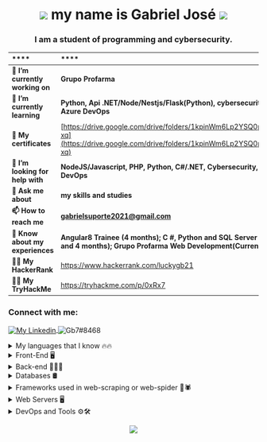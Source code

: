 <h1 align="center">
	<img src="https://raw.githubusercontent.com/iampavangandhi/iampavangandhi/master/gifs/hello.gif" width="150"> my name is Gabriel José <img src="https://raw.githubusercontent.com/iampavangandhi/iampavangandhi/master/gifs/Hi.gif" width="60">
</h1>
<h3 align="center">I am a student of programming and cybersecurity.</h3>

<div style="display: inline_block;" align="center">
	
|  **** | **** |
| :---------        |     :---------  |
|**🔭 I’m currently working on** | **Grupo Profarma** |
| **🌱 I’m currently learning** |  **Python, Api .NET/Node/Nestjs/Flask(Python), cybersecurity and pratics an Azure DevOps** |
|**📝 My certificates** |  [https://drive.google.com/drive/folders/1kpinWm6Lp2YSQ0pI2k1cYBBuGtR8x-xq](https://drive.google.com/drive/folders/1kpinWm6Lp2YSQ0pI2k1cYBBuGtR8x-xq)|
|**🤝 I’m looking for help with** |  **NodeJS/Javascript, PHP, Python, C#/.NET, Cybersecurity, Docker and Azure DevOps** |
| **💬 Ask me about** | **my skills and studies** |
|**📫 How to reach me** | **gabrielsuporte2021@gmail.com** |
|**📄 Know about my experiences** |**Angular8 Trainee (4 months); C #, Python and SQL Server developer(1 year and 4 months); Grupo Profarma Web Development(Current)** |
|**👨‍💻 My HackerRank** | https://www.hackerrank.com/luckygb21|
|**👨‍💻 My TryHackMe** | https://tryhackme.com/p/0xRx7|
	
</div>

<h3 align="left">Connect with me:</h3>
<p align="left">
	<a href="https://www.linkedin.com/in/gabriel-jos%C3%A9/" target="blank">
		<img align="center" src="https://raw.githubusercontent.com/rahuldkjain/github-profile-readme-generator/master/src/images/icons/Social/linked-in-alt.svg" alt="My Linkedin" height="30" width="40" />
	</a>
	<img id="discord" align="center" src="https://raw.githubusercontent.com/rahuldkjain/github-profile-readme-generator/master/src/images/icons/Social/discord.svg" alt="Gb7#8468" height="30" width="40" />
</p>

<details>
    <summary>My languages that I know 🔥🔥</summary>
    <a href="https://developer.mozilla.org/en-US/docs/Web/JavaScript" target="_blank" rel="noreferrer"> 
        <img src="https://raw.githubusercontent.com/devicons/devicon/master/icons/javascript/javascript-original.svg" alt="javascript" width="40" height="40"/> 
    </a>
    <a href="https://www.typescriptlang.org/" target="_blank" rel="noreferrer"> 
        <img src="https://raw.githubusercontent.com/devicons/devicon/master/icons/typescript/typescript-original.svg" alt="typescript" width="40" height="40"/> 
    </a>
    <a href="https://www.python.org" target="_blank" rel="noreferrer"> 
        <img src="https://raw.githubusercontent.com/devicons/devicon/master/icons/python/python-original.svg" alt="python" width="40" height="40"/> 
    </a>
</details>

<details>
    <summary>Front-End 🖥️</summary>
    <a href="https://www.w3.org/html/" target="_blank" rel="noreferrer"> 
        <img src="https://raw.githubusercontent.com/devicons/devicon/master/icons/html5/html5-original-wordmark.svg" alt="html5" width="40" height="40"/> 
    </a>
    <a href="https://www.w3schools.com/css/" target="_blank" rel="noreferrer"> 
        <img src="https://raw.githubusercontent.com/devicons/devicon/master/icons/css3/css3-original-wordmark.svg" alt="css3" width="40" height="40"/> 
    </a>
    <a href="https://getbootstrap.com" target="_blank" rel="noreferrer"> 
        <img src="https://raw.githubusercontent.com/devicons/devicon/master/icons/bootstrap/bootstrap-plain-wordmark.svg" alt="bootstrap" width="40" height="40"/> 
    </a>
</details>

<details>
    <summary>Back-end 👨🏽‍💻</summary>
    <a href="https://nodejs.org" target="_blank" rel="noreferrer"> 
        <img src="https://raw.githubusercontent.com/devicons/devicon/master/icons/nodejs/nodejs-original-wordmark.svg" alt="nodejs" width="40" height="40"/> 
    </a>
    <a href="https://expressjs.com" target="_blank" rel="noreferrer"> 
        <img src="https://raw.githubusercontent.com/devicons/devicon/master/icons/express/express-original-wordmark.svg" alt="express" width="40" height="40"/> 
    </a>
    <a href="https://nestjs.com/" target="_blank" rel="noreferrer"> 
        <img src="https://raw.githubusercontent.com/devicons/devicon/master/icons/nestjs/nestjs-plain.svg" alt="nestjs" width="40" height="40"/> 
    </a> 
    <a href="https://www.php.net" target="_blank" rel="noreferrer"> 
        <img src="https://raw.githubusercontent.com/devicons/devicon/master/icons/php/php-original.svg" alt="php" width="40" height="40"/> 
    </a>
    <a href="https://flask.palletsprojects.com/" target="_blank" rel="noreferrer"> 
        <img src="https://www.vectorlogo.zone/logos/pocoo_flask/pocoo_flask-icon.svg" alt="flask" width="40" height="40"/> 
    </a> 
    <a href="https://www.w3schools.com/cs/" target="_blank" rel="noreferrer"> 
        <img src="https://raw.githubusercontent.com/devicons/devicon/master/icons/csharp/csharp-original.svg" alt="csharp" width="40" height="40"/> 
    </a>
</details>

<details>
    <summary>Databases 🛢️</summary>
    <a href="https://www.mongodb.com/" target="_blank" rel="noreferrer"> 
        <img src="https://raw.githubusercontent.com/devicons/devicon/master/icons/mongodb/mongodb-original-wordmark.svg" alt="mongodb" width="40" height="40"/> 
    </a> 
    <a href="https://www.microsoft.com/en-us/sql-server" target="_blank" rel="noreferrer">
        <img src="https://www.svgrepo.com/show/303229/microsoft-sql-server-logo.svg" alt="mssql" width="40" height="40"/> 
    </a> 
    <a href="https://www.mysql.com/" target="_blank" rel="noreferrer"> 
        <img src="https://raw.githubusercontent.com/devicons/devicon/master/icons/mysql/mysql-original-wordmark.svg" alt="mysql" width="40" height="40"/> 
    </a>
    <a href="https://www.oracle.com/" target="_blank" rel="noreferrer"> 
        <img src="https://raw.githubusercontent.com/devicons/devicon/master/icons/oracle/oracle-original.svg" alt="oracle" width="40" height="40"/> 
    </a>
    <a href="https://redis.io" target="_blank" rel="noreferrer"> 
        <img src="https://raw.githubusercontent.com/devicons/devicon/master/icons/redis/redis-original-wordmark.svg" alt="redis" width="40" height="40"/> 
    </a>
</details>

<details>
    <summary>Frameworks used in web-scraping or web-spider 🤖🕷️</summary>
    <a href="https://github.com/puppeteer/puppeteer" target="_blank" rel="noreferrer"> 
        <img src="https://www.vectorlogo.zone/logos/pptrdev/pptrdev-official.svg" alt="puppeteer" width="40" height="40"/> 
    </a> 
    <a href="https://www.selenium.dev" target="_blank" rel="noreferrer"> 
        <img src="https://raw.githubusercontent.com/detain/svg-logos/780f25886640cef088af994181646db2f6b1a3f8/svg/selenium-logo.svg" alt="selenium" width="40" height="40"/> 
    </a>
</details>

<details>
    <summary>Web Servers 🖥</summary>
    <a href="https://www.nginx.com" target="_blank" rel="noreferrer"> 
        <img src="https://raw.githubusercontent.com/devicons/devicon/master/icons/nginx/nginx-original.svg" alt="nginx" width="40" height="40"/> 
    </a>
</details>

<details>
    <summary>DevOps and Tools ⚙️🛠️</summary>
    <a href="https://azure.microsoft.com/en-in/" target="_blank" rel="noreferrer"> 
        <img src="https://www.vectorlogo.zone/logos/microsoft_azure/microsoft_azure-icon.svg" alt="azure" width="40" height="40"/> 
    </a> 
    <a href="https://www.gnu.org/software/bash/" target="_blank" rel="noreferrer"> 
        <img src="https://www.vectorlogo.zone/logos/gnu_bash/gnu_bash-icon.svg" alt="bash" width="40" height="40"/> 
    </a>   
    <a href="https://www.docker.com/" target="_blank" rel="noreferrer"> 
        <img src="https://raw.githubusercontent.com/devicons/devicon/master/icons/docker/docker-original-wordmark.svg" alt="docker" width="40" height="40"/> 
    </a>   
    <a href="https://git-scm.com/" target="_blank" rel="noreferrer"> 
        <img src="https://www.vectorlogo.zone/logos/git-scm/git-scm-icon.svg" alt="git" width="40" height="40"/> 
    </a>   
    <a href="https://www.linux.org/" target="_blank" rel="noreferrer"> 
        <img src="https://raw.githubusercontent.com/devicons/devicon/master/icons/linux/linux-original.svg" alt="linux" width="40" height="40"/> 
    </a>    
    <a href="https://postman.com" target="_blank" rel="noreferrer"> 
        <img src="https://www.vectorlogo.zone/logos/getpostman/getpostman-icon.svg" alt="postman" width="40" height="40"/> 
    </a>  
    <a href="https://www.rabbitmq.com" target="_blank" rel="noreferrer"> 
        <img src="https://www.vectorlogo.zone/logos/rabbitmq/rabbitmq-icon.svg" alt="rabbitMQ" width="40" height="40"/> 
    </a>     
</details>


<p align="center">
    <img alingn="center" src="https://profile-counter.glitch.me/gb21oc/count.svg"/>
</p>
